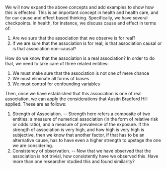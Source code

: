 We will now expand the above concepts and add examples to show how this is effected. This is an important concept in health and health care, and for our cause and effect based thinking. Specifically, we have several checkpoints. In health, for instance, we discuss cause and effect in terms of:

1. Are we sure that the association that we observe is for real?
2. If we are sure that the association is for real, is that association causal or is that association non-causal?

How do we know that the association is a real association? In order to do that, we need to take care of three related entities:

1. We must make sure that the association is not one of mere chance
2. We must eliminate all forms of biases
3. We must control for confounding variables 

Then, once we have established that this association is one of real association, we can apply the considerations that Austin Bradford Hill applied. These are as follows:

1. Strength of Association. -- Strength here refers a composite of two entities: a measure of numerical association (in the form of relative risk or odds ratio), and a measure of prevalence of the exposure. If the strength of association is very high, and how high is very high is subjective, then we know that another factor, if that has to be an alternative cause, has to have even a higher strength to upstage the one we are considering.
2. Consistency of observation. -- Now that we have observed that the association is not trivial, how consistently have we observed this. Have more than one researcher studied this and found similarity? 